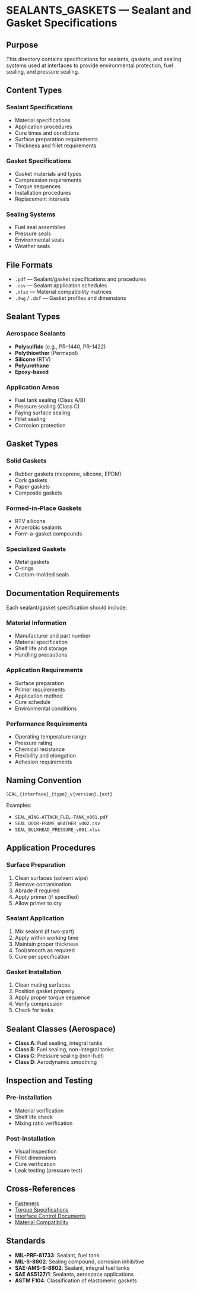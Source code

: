 # SEALANTS_GASKETS — Sealant and Gasket Specifications

## Purpose

This directory contains specifications for sealants, gaskets, and sealing systems used at interfaces to provide environmental protection, fuel sealing, and pressure sealing.

## Content Types

### Sealant Specifications
- Material specifications
- Application procedures
- Cure times and conditions
- Surface preparation requirements
- Thickness and fillet requirements

### Gasket Specifications
- Gasket materials and types
- Compression requirements
- Torque sequences
- Installation procedures
- Replacement intervals

### Sealing Systems
- Fuel seal assemblies
- Pressure seals
- Environmental seals
- Weather seals

## File Formats

- `.pdf` — Sealant/gasket specifications and procedures
- `.csv` — Sealant application schedules
- `.xlsx` — Material compatibility matrices
- `.dwg` / `.dxf` — Gasket profiles and dimensions

## Sealant Types

### Aerospace Sealants
- **Polysulfide** (e.g., PR-1440, PR-1422)
- **Polythioether** (Permapol)
- **Silicone** (RTV)
- **Polyurethane**
- **Epoxy-based**

### Application Areas
- Fuel tank sealing (Class A/B)
- Pressure sealing (Class C)
- Faying surface sealing
- Fillet sealing
- Corrosion protection

## Gasket Types

### Solid Gaskets
- Rubber gaskets (neoprene, silicone, EPDM)
- Cork gaskets
- Paper gaskets
- Composite gaskets

### Formed-in-Place Gaskets
- RTV silicone
- Anaerobic sealants
- Form-a-gasket compounds

### Specialized Gaskets
- Metal gaskets
- O-rings
- Custom-molded seals

## Documentation Requirements

Each sealant/gasket specification should include:

### Material Information
- Manufacturer and part number
- Material specification
- Shelf life and storage
- Handling precautions

### Application Requirements
- Surface preparation
- Primer requirements
- Application method
- Cure schedule
- Environmental conditions

### Performance Requirements
- Operating temperature range
- Pressure rating
- Chemical resistance
- Flexibility and elongation
- Adhesion requirements

## Naming Convention

```
SEAL_{interface}_{type}_v{version}.{ext}
```

Examples:
- `SEAL_WING-ATTACH_FUEL-TANK_v001.pdf`
- `SEAL_DOOR-FRAME_WEATHER_v002.csv`
- `SEAL_BULKHEAD_PRESSURE_v001.xlsx`

## Application Procedures

### Surface Preparation
1. Clean surfaces (solvent wipe)
2. Remove contamination
3. Abrade if required
4. Apply primer (if specified)
5. Allow primer to dry

### Sealant Application
1. Mix sealant (if two-part)
2. Apply within working time
3. Maintain proper thickness
4. Tool/smooth as required
5. Cure per specification

### Gasket Installation
1. Clean mating surfaces
2. Position gasket properly
3. Apply proper torque sequence
4. Verify compression
5. Check for leaks

## Sealant Classes (Aerospace)

- **Class A**: Fuel sealing, integral tanks
- **Class B**: Fuel sealing, non-integral tanks
- **Class C**: Pressure sealing (non-fuel)
- **Class D**: Aerodynamic smoothing

## Inspection and Testing

### Pre-Installation
- Material verification
- Shelf life check
- Mixing ratio verification

### Post-Installation
- Visual inspection
- Fillet dimensions
- Cure verification
- Leak testing (pressure test)

## Cross-References

- [Fasteners](../FASTENERS/)
- [Torque Specifications](../TORQUE_SPECS/)
- [Interface Control Documents](../ICD/)
- [Material Compatibility](../MATERIAL_COMPATIBILITY/)

## Standards

- **MIL-PRF-81733**: Sealant, fuel tank
- **MIL-S-8802**: Sealing compound, corrosion inhibitive
- **SAE-AMS-S-8802**: Sealant, integral fuel tanks
- **SAE AS5127/1**: Sealants, aerospace applications
- **ASTM F104**: Classification of elastomeric gaskets
